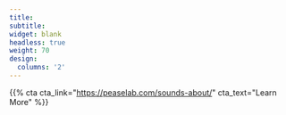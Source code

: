 ```yaml
---
title:
subtitle:
widget: blank
headless: true
weight: 70
design:
  columns: '2'
---
```


{{% cta cta_link="https://peaselab.com/sounds-about/" cta_text="Learn More" %}}